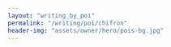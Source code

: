 ```yaml
---
layout: "writing_by_poi"
permalink: "/writing/poi/chifron"
header-img: "assets/owner/hero/pois-bg.jpg"
---
```

